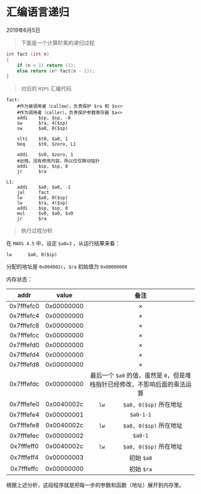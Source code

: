 # 汇编语言递归

2019年6月5日

> 下面是一个计算阶乘的递归过程

``` c
int fact (int n)
{
    if (n < 1) return (1);
    else return (n* fact(n - 1));
}
```

> 对应的 `MIPS` 汇编代码

``` mipsasm
fact:
    #作为被调用者（callee），负责保护 $ra 和 $s<>
    #作为调用者（caller），负责保护参数寄存器 $a<>
    addi    $sp, $sp, -8
    sw      $ra, 4($sp)
    sw      $a0, 0($sp)

    slti    $t0, $a0, 1
    beq     $t0, $zero, L1

    addi    $v0, $zero, 1
    #出栈，没有修改内容，所以仅仅移动指针
    addi    $sp, $sp, 8
    jr      $ra

L1:
    addi    $a0, $a0, -1
    jal     fact
    lw      $a0, 0($sp)
    lw      $ra, 4($sp)
    addi    $sp, $sp, 8
    mul     $v0, $a0, $v0
    jr      $ra
```

> 执行过程分析

在 `MARS 4.5` 中，设定 `$a0=3` ，从运行结果来看：

``` mipsasm
lw      $a0, 0($sp)
```

分配的地址是 `0x004002c`，`$ra` 初始值为 `0x00000000`

内存状态：

addr | value | 备注 |
:-: | :-: | :-: |
0x7fffefc0 | 0x00000000 | × |
0x7fffefc4 | 0x00000000 | × |
0x7fffefc8 | 0x00000000 | × |
0x7fffefcc | 0x00000000 | × |
0x7fffefd0 | 0x00000000 | × |
0x7fffefd4 | 0x00000000 | × |
0x7fffefd8 | 0x00000000 | × |
0x7fffefdc | 0x00000000 | 最后一个 `$a0` 的值，虽然是 `0`，但是堆栈指针已经修改，不影响后面的乘法运算 |
0x7fffefe0 | 0x0040002c | `lw      $a0, 0($sp)` 所在地址 |
0x7fffefe4 | 0x00000001 | `$a0-1-1` |
0x7fffefe8 | 0x0040002c | `lw      $a0, 0($sp)` 所在地址 |
0x7fffefec | 0x00000002 | `$a0-1` |
0x7fffeff0 | 0x0040002c | `lw      $a0, 0($sp)` 所在地址 |
0x7fffeff4 | 0x00000003 | 初始 `$a0` |
0x7fffeffc | 0x00000000 | 初始 `$ra` |

根据上述分析，这段程序就是把每一步的参数和函数（地址）展开到内存里。
